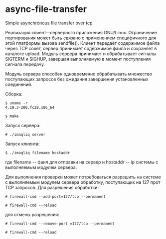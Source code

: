 # async-file-transfer
Simple asynchronous file transfer over tcp

Реализация клиент--серверного приложения GNU/Linux. Ограничение портирования может быть связано с применением специфичного для этой платформы вызова sendfile(). Клиент передаёт содержимое файла через TCP сокет, сервер принимает содержимое фаила и сохраняет в каталоге upload. Модуль сервера принимает и обрабатывает сигналы SIGTERM и SIGHUP, завершая выполняемую в момент поступления сигнала передачу. 

Модуль сервера способен одновременно обрабатывать множество поступающих запросов без ожидания завершения установленных соединений.

Сборка:

    $ uname -r
    4.19.3-200.fc28.x86_64
    
    $ make
    
Запуск сервера:

    # ./imaqliq server
    
Запуск клиента:

    $ ./imaqliq filename hostaddr
    
где filename -- фаил для отправки на сервер и hostaddr -- ip системы с выполняемым модулем сервера.

Для выполнения проверки может потребоваться разрешить на системе с выполняемым модулем сервера обработку, поступающих на 127 прот TCP запросов. Для разрешения обработки: 

    # firewall-cmd --add-port=127/tcp --permanent
    
    # firewall-cmd --reload 
    
для отмены разрешения:

    # firewall-cmd --remove-port =127/tcp --permanent
    
    # firewall-cmd --reload 
